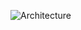 ![Architecture](https://raw.githubusercontent.com/serverless-operations/serverless-enterprise-application-boilerplate-for-python/master/services/message-service/architecture.png)